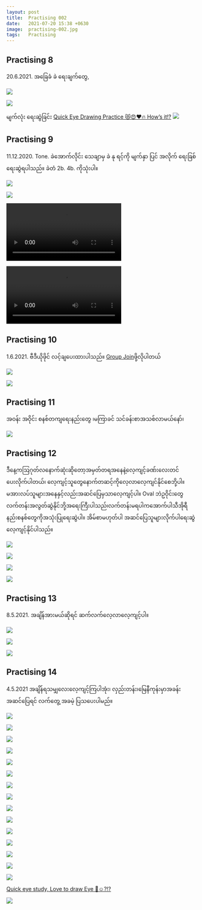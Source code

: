 ```yaml
---
layout: post
title:  Practising 002
date:   2021-07-20 15:38 +0630
image:  practising-002.jpg
tags:   Practising
---
```

## Practising 8
20.6.2021.  အခြေခံ ခဲ ရေးချက်တွေ,

![]({{site.baseurl}}/img/practising-002/008-1.jpg)

![]({{site.baseurl}}/img/practising-002/008-2.jpg)

မျက်လုံး ရေးဆွဲခြင်း
[Quick Eye Drawing Practice 😻😍❤️🔥 How’s it!?](https://fb.watch/6fMkRqBamo/)
![]({{site.baseurl}}/img/practising-002/008-1-0.jpg)

## Practising 9
11.12.2020.  Tone.
ခဲအောက်လိုင်း သေချာမှ ခဲ နု ရင့်ကို မျက်နှာ ပြင် အလိုက် ရေးခြစ် ရေးဆွဲရပါသည်။
ခဲတံ 2b. 4b. ကိုသုံးပါ။

![]({{site.baseurl}}/img/practising-002/009-1.jpg)

![]({{site.baseurl}}/img/practising-002/009-2.jpg)

![]({{site.baseurl}}/img/practising-002/009-3.mp4)

![]({{site.baseurl}}/img/practising-002/009-4.mp4)

## Practising 10
1.6.2021. ဗီဒီယိုဖိုင် လင့်ချပေးထားပါသည်။
[Group Join](https://m.facebook.com/groups/353426145735045/permalink/353951259015867/?__cft__[0]=AZV38L8RyX_2RiC0APWA5aFbRpmeT69rjsddvGVHo16QX9UXYwZWQ2sIHIy6w0CBiAHGmNrYSOHHBlRKPh9rcfD7p1sAYGHCaCraHAcwtk9LnZy7rQXYYsE0kUq8SBFOmhw-q2io0tD3DOxeRAYb9suu&__tn__=R]-R)ဖို့လိုပါတယ်

![]({{site.baseurl}}/img/practising-002/010-1.jpg)

![]({{site.baseurl}}/img/practising-002/010-2.jpg)

## Practising 11
အဝန်း အဝိုင်း စနစ်တကျရေးနည်းတွေ ၊မကြာခင် သင်ခန်းစာအသစ်လာမယ်နော်၊

![]({{site.baseurl}}/img/practising-002/011-1.jpg)

## Practising 12
ဒီနေ့ကဩဂုတ်လနောက်ဆုံးဆိုတော့အမှတ်တရအနေနဲ့လေ့ကျင့်ခဏ်းလေးတင်ပေးလိုက်ပါတယ်၊ လေ့ကျင့်သူတွေနောက်တဆင့်ကိုလေ့လာလေ့ကျင်နိုင်စေဘို့ပါ။ မအားလပ်သူများအနေနှင့်လည်းအဆင်ပြေမှသာလေ့ကျင့်ပါ။ Oval ဘဲဥဝိုင်းတွေလက်တန်းအလွတ်ဆွဲနိုင်ဘို့အရေးကြီးပါသည်၊လက်တန်းမရပါကအောက်ပါသီအိုရီနည်းစနစ်တွေကိုအသုံးပြုရေးဆွဲပါ။ အိမ်စာမဟုတ်ပါ အဆင်ပြေသူများလိုက်ပါရေးဆွဲလေ့ကျင့်နိုင်ပါသည်။

![]({{site.baseurl}}/img/practising-002/012-1.jpg)

![]({{site.baseurl}}/img/practising-002/012-2.jpg)

![]({{site.baseurl}}/img/practising-002/012-3.jpg)

![]({{site.baseurl}}/img/practising-002/012-4.jpg)

## Practising 13
8.5.2021. အချိန်အားမယ်ဆိုရင် ဆက်လက်လေ့လာလေ့ကျင့်ပါ။

![]({{site.baseurl}}/img/practising-002/013-1.jpg)

![]({{site.baseurl}}/img/practising-002/013-2.jpg)

![]({{site.baseurl}}/img/practising-002/013-3.jpg)

## Practising 14
4.5.2021 အချိန်ရသမျှလေးလေ့ကျင့်ကြပါအုံး၊ လှည်းတန်း၊မြေနီကုန်းမှာအခန်းအဆင်ပြေရင် လက်တွေ့ အခမဲ့ ပြသပေးပါမည်။

![]({{site.baseurl}}/img/practising-002/014-1.jpg)

![]({{site.baseurl}}/img/practising-002/014-2.jpg)

![]({{site.baseurl}}/img/practising-002/014-3.jpg)

![]({{site.baseurl}}/img/practising-002/014-4.jpg)

![]({{site.baseurl}}/img/practising-002/014-5.jpg)

![]({{site.baseurl}}/img/practising-002/014-6.jpg)

![]({{site.baseurl}}/img/practising-002/014-7.jpg)

![]({{site.baseurl}}/img/practising-002/014-8.jpg)

![]({{site.baseurl}}/img/practising-002/014-9.jpg)

![]({{site.baseurl}}/img/practising-002/014-10.jpg)

![]({{site.baseurl}}/img/practising-002/014-11.jpg)

![]({{site.baseurl}}/img/practising-002/014-12.jpg)

![]({{site.baseurl}}/img/practising-002/014-13.jpg)

![]({{site.baseurl}}/img/practising-002/014-14.jpg)

![]({{site.baseurl}}/img/practising-002/014-15.jpg)

[Quick eye study, Love to draw Eye 🤔☺️?!?](https://www.facebook.com/vkartbox/videos/488961918917045/)

![]({{site.baseurl}}/img/practising-002/014-16.jpg)
